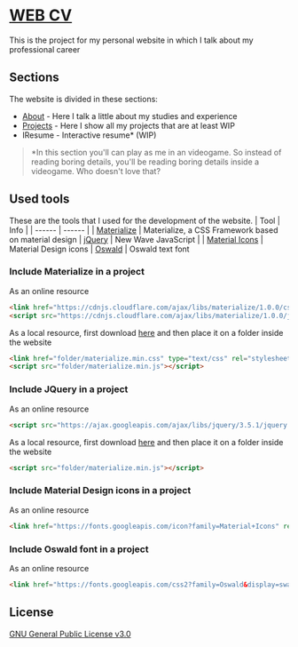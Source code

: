 # [WEB CV](http://alejandrofraga.me)
This is the project for my personal website in which I talk about my professional career

## Sections

The website is divided in these sections:

  - [About](http://alejandrofraga.me/about.html) - Here I talk a little about my studies and experience
  - [Projects](http://alejandrofraga.me/index.html) - Here I show all my projects that are at least WIP
  - IResume - Interactive resume* (WIP)

>*In this section you'll can play as me in an videogame. So instead of reading boring details, you'll be reading boring details inside a videogame. Who doesn't love that?

## Used tools

These are the tools that I used for the development of the website.
| Tool | Info |
| ------ | ------ |
| [Materialize](https://materializecss.com) | Materialize, a CSS Framework based on material design
| [jQuery](https://jquery.com) | New Wave JavaScript |
| [Material Icons](https://material.io/resources/icons/?style=baseline) | Material Design icons
| [Oswald](https://fonts.google.com/specimen/Oswald) | Oswald text font

### Include Materialize in a project

As an online resource

```html
<link href="https://cdnjs.cloudflare.com/ajax/libs/materialize/1.0.0/css/materialize.min.css" type="text/css" rel="stylesheet" media="screen,projection"/>
<script src="https://cdnjs.cloudflare.com/ajax/libs/materialize/1.0.0/js/materialize.min.js"></script>
```

As a local resource, first download [here](https://materializecss.com/getting-started.html) and then place it on a folder inside the website

```html
<link href="folder/materialize.min.css" type="text/css" rel="stylesheet" media="screen,projection"/>
<script src="folder/materialize.min.js"></script>
```


### Include JQuery in a project

As an online resource

```html
<script src="https://ajax.googleapis.com/ajax/libs/jquery/3.5.1/jquery.min.js"></script>
```

As a local resource, first download [here](https://jquery.com/download/) and then place it on a folder inside the website

```html
<script src="folder/materialize.min.js"></script>
```

### Include Material Design icons in a project

As an online resource

```html
<link href="https://fonts.googleapis.com/icon?family=Material+Icons" rel="stylesheet">
```

### Include Oswald font in a project

As an online resource

```html
<link href="https://fonts.googleapis.com/css2?family=Oswald&display=swap" rel="stylesheet">
```

## License
[GNU General Public License v3.0](https://github.com/AlejandroFraga/web-cv/blob/main/LICENSE)
